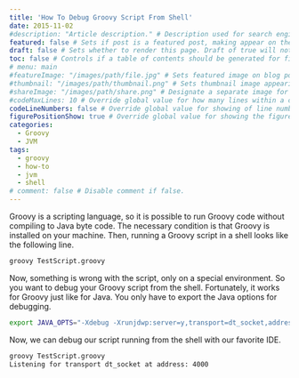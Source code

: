 ```yaml
---
title: 'How To Debug Groovy Script From Shell'
date: 2015-11-02
#description: "Article description." # Description used for search engine.
featured: false # Sets if post is a featured post, making appear on the home page side bar.
draft: false # Sets whether to render this page. Draft of true will not be rendered.
toc: false # Controls if a table of contents should be generated for first-level links automatically.
# menu: main
#featureImage: "/images/path/file.jpg" # Sets featured image on blog post.
#thumbnail: "/images/path/thumbnail.png" # Sets thumbnail image appearing inside card on homepage.
#shareImage: "/images/path/share.png" # Designate a separate image for social media sharing.
#codeMaxLines: 10 # Override global value for how many lines within a code block before auto-collapsing.
codeLineNumbers: false # Override global value for showing of line numbers within code block.
figurePositionShow: true # Override global value for showing the figure label.
categories:
  - Groovy
  - JVM
tags:
  - groovy
  - how-to
  - jvm
  - shell
# comment: false # Disable comment if false.
---
```


Groovy is a scripting language, so it is possible to run Groovy code without compiling to Java byte code. The necessary condition is that Groovy is installed on your machine. Then, running a Groovy script in a shell looks like the following line.

```bash
groovy TestScript.groovy
```

Now, something is wrong with the script, only on a special environment. So you want to debug your Groovy script from the shell. Fortunately, it works for Groovy just like for Java. You only have to export the Java options for debugging.

```bash
export JAVA_OPTS="-Xdebug -Xrunjdwp:server=y,transport=dt_socket,address=4000,suspend=y"
```
Now, we can debug our script running from the shell with our favorite IDE.

```bash
groovy TestScript.groovy
Listening for transport dt_socket at address: 4000
```
